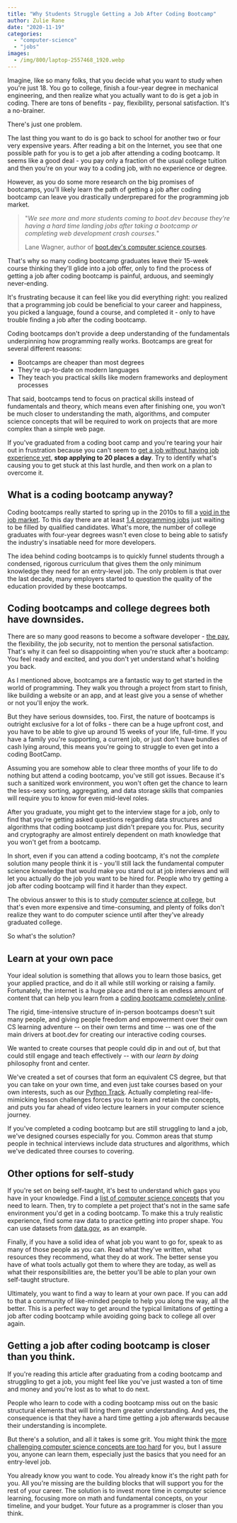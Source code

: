 ```yaml
---
title: "Why Students Struggle Getting a Job After Coding Bootcamp"
author: Zulie Rane
date: "2020-11-19"
categories: 
  - "computer-science"
  - "jobs"
images:
  - /img/800/laptop-2557468_1920.webp
---
```


Imagine, like so many folks, that you decide what you want to study when you're just 18. You go to college, finish a four-year degree in mechanical engineering, and then realize what you actually want to do is get a job in coding. There are tons of benefits - pay, flexibility, personal satisfaction. It's a no-brainer.

There's just one problem.

The last thing you want to do is go back to school for another two or four very expensive years. After reading a bit on the Internet, you see that one possible path for you is to get a job after attending a coding bootcamp. It seems like a good deal - you pay only a fraction of the usual college tuition and then you're on your way to a coding job, with no experience or degree.

However, as you do some more research on the big promises of bootcamps, you'll likely learn the path of getting a job after coding bootcamp can leave you drastically underprepared for the programming job market.

> "_We see more and more students coming to boot.dev because they're having a hard time landing jobs after taking a bootcamp or completing web development crash courses._"
> 
> Lane Wagner, author of [boot.dev's computer science courses](https://boot.dev/).

That's why so many coding bootcamp graduates leave their 15-week course thinking they'll glide into a job offer, only to find the process of getting a job after coding bootcamp is painful, arduous, and seemingly never-ending.

It's frustrating because it can feel like you did everything right: you realized that a programming job could be beneficial to your career and happiness, you picked a language, found a course, and completed it - only to have trouble finding a job after the coding bootcamp.

Coding bootcamps don't provide a deep understanding of the fundamentals underpinning how programming really works. Bootcamps are great for several different reasons:

- Bootcamps are cheaper than most degrees
- They're up-to-date on modern languages
- They teach you practical skills like modern frameworks and deployment processes

That said, bootcamps tend to focus on practical skills instead of fundamentals and theory, which means even after finishing one, you won't be much closer to understanding the math, algorithms, and computer science concepts that will be required to work on projects that are more complex than a simple web page.

If you've graduated from a coding boot camp and you're tearing your hair out in frustration because you can't seem to [get a job without having job experience yet](/jobs/get-a-programming-job-with-no-experience/), **stop applying to 20 places a day**. Try to identify what's causing you to get stuck at this last hurdle, and then work on a plan to overcome it.

## What is a coding bootcamp anyway?

Coding bootcamps really started to spring up in the 2010s to fill a [void in the job market](/jobs/whats-the-job-outlook-for-computer-science-students/). To this day there are at least [1.4 programming jobs](https://www.daxx.com/blog/development-trends/software-developer-shortage-us) just waiting to be filled by qualified candidates. What's more, the number of college graduates with four-year degrees wasn't even close to being able to satisfy the industry's insatiable need for more developers.

The idea behind coding bootcamps is to quickly funnel students through a condensed, rigorous curriculum that gives them the only minimum knowledge they need for an entry-level job. The only problem is that over the last decade, many employers started to question the quality of the education provided by these bootcamps.

## Coding bootcamps and college degrees both have downsides.

There are so many good reasons to become a software developer - [the pay](/jobs/how-much-do-software-engineers-make/), the flexibility, the job security, not to mention the personal satisfaction. That's why it can feel so disappointing when you're stuck after a bootcamp: You feel ready and excited, and you don't yet understand what's holding you back.

As I mentioned above, bootcamps are a fantastic way to get started in the world of programming. They walk you through a project from start to finish, like building a website or an app, and at least give you a sense of whether or not you'll enjoy the work.

But they have serious downsides, too. First, the nature of bootcamps is outright exclusive for a lot of folks - there can be a huge upfront cost, and you have to be able to give up around 15 weeks of your life, full-time. If you have a family you're supporting, a current job, or just don't have bundles of cash lying around, this means you're going to struggle to even get into a coding BootCamp.

Assuming you are somehow able to clear three months of your life to do nothing but attend a coding bootcamp, you've still got issues. Because it's such a sanitized work environment, you won't often get the chance to learn the less-sexy sorting, aggregating, and data storage skills that companies will require you to know for even mid-level roles.

After you graduate, you might get to the interview stage for a job, only to find that you're getting asked questions regarding data structures and algorithms that coding bootcamp just didn't prepare you for. Plus, security and cryptography are almost entirely dependent on math knowledge that you won't get from a bootcamp.

In short, even if you can attend a coding bootcamp, it's not the _complete_ solution many people think it is - you'll still lack the fundamental computer science knowledge that would make you stand out at job interviews and will let you actually do the job you want to be hired for. People who try getting a job after coding bootcamp will find it harder than they expect.

The obvious answer to this is to study [computer science at college](/computer-science/compsci-certificate-vs-degree/), but that's even more expensive and time-consuming, and plenty of folks don't realize they want to do computer science until after they've already graduated college. 

So what's the solution?

## Learn at your own pace

Your ideal solution is something that allows you to learn those basics, get your applied practice, and do it all while still working or raising a family. Fortunately, the internet is a huge place and there is an endless amount of content that can help you learn from a [coding bootcamp completely online](/education/top-online-bootcamps).

The rigid, time-intensive structure of in-person bootcamps doesn't suit many people, and giving people freedom and empowerment over their own CS learning adventure -- on their own terms and time -- was one of the main drivers at boot.dev for creating our interactive coding courses.

We wanted to create courses that people could dip in and out of, but that could still engage and teach effectively -- with our _learn by doing_ philosophy front and center.

We've created a set of courses that form an equivalent CS degree, but that you can take on your own time, and even just take courses based on your own interests, such as our [Python Track](https://boot.dev/courses/learn-python). Actually completing real-life-mimicking lesson challenges forces you to learn and retain the concepts, and puts you far ahead of video lecture learners in your computer science journey.

If you've completed a coding bootcamp but are still struggling to land a job, we've designed courses especially for you. Common areas that stump people in technical interviews include data structures and algorithms, which we've dedicated three courses to covering.

## Other options for self-study

If you're set on being self-taught, it's best to understand which gaps you have in your knowledge. Find a [list of computer science concepts](/computer-science/comprehensive-guide-to-learn-computer-science-online/) that you need to learn. Then, try to complete a pet project that's not in the same safe environment you'd get in a coding bootcamp. To make this a truly realistic experience, find some raw data to practice getting into proper shape. You can use datasets from [data.gov](https://catalog.data.gov/dataset), as an example.

Finally, if you have a solid idea of what job you want to go for, speak to as many of those people as you can. Read what they've written, what resources they recommend, what they do at work. The better sense you have of what tools actually got them to where they are today, as well as what their responsibilities are, the better you'll be able to plan your own self-taught structure.

Ultimately, you want to find a way to learn at your own pace. If you can add to that a community of like-minded people to help you along the way, all the better. This is a perfect way to get around the typical limitations of getting a job after coding bootcamp while avoiding going back to college all over again.

## Getting a job after coding bootcamp is closer than you think.

If you're reading this article after graduating from a coding bootcamp and struggling to get a job, you might feel like you've just wasted a ton of time and money and you're lost as to what to do next.

People who learn to code with a coding bootcamp miss out on the basic structural elements that will bring them greater understanding. And yes, the consequence is that they have a hard time getting a job afterwards because their understanding is incomplete.

But there's a solution, and all it takes is some grit. You might think the [more challenging computer science concepts are too hard](/computer-science/is-computer-science-hard/) for you, but I assure you, anyone can learn them, especially just the basics that you need for an entry-level job.

You already know you want to code. You already know it's the right path for you. All you're missing are the building blocks that will support you for the rest of your career. The solution is to invest more time in computer science learning, focusing more on math and fundamental concepts, on your timeline, and your budget. Your future as a programmer is closer than you think.
